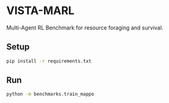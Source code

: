 # VISTA-MARL

Multi-Agent RL Benchmark for resource foraging and survival.

## Setup
```bash
pip install -r requirements.txt
```

## Run
```bash
python -m benchmarks.train_mappo
```